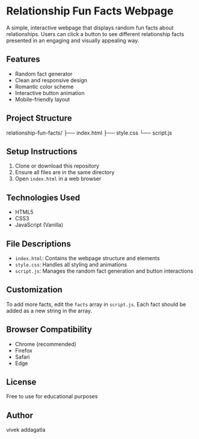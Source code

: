# Relationship Fun Facts Webpage

A simple, interactive webpage that displays random fun facts about relationships. Users can click a button to see different relationship facts presented in an engaging and visually appealing way.

## Features

- Random fact generator
- Clean and responsive design
- Romantic color scheme
- Interactive button animation
- Mobile-friendly layout

## Project Structure
relationship-fun-facts/
├── index.html
├── style.css
└── script.js


## Setup Instructions

1. Clone or download this repository
2. Ensure all files are in the same directory
3. Open `index.html` in a web browser

## Technologies Used

- HTML5
- CSS3
- JavaScript (Vanilla)

## File Descriptions

- `index.html`: Contains the webpage structure and elements
- `style.css`: Handles all styling and animations
- `script.js`: Manages the random fact generation and button interactions

## Customization

To add more facts, edit the `facts` array in `script.js`. Each fact should be added as a new string in the array.

## Browser Compatibility

- Chrome (recommended)
- Firefox
- Safari
- Edge

## License

Free to use for educational purposes

## Author

vivek addagatla

